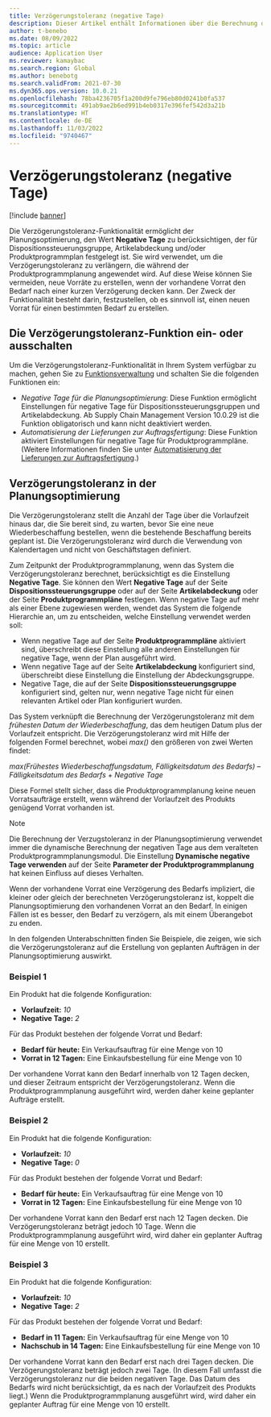 ```yaml
---
title: Verzögerungstoleranz (negative Tage)
description: Dieser Artikel enthält Informationen über die Berechnung der Verzögerungstoleranz und wie sie sich auf die Erstellung geplanter Aufträge in der Planungsoptimierung auswirkt.
author: t-benebo
ms.date: 08/09/2022
ms.topic: article
audience: Application User
ms.reviewer: kamaybac
ms.search.region: Global
ms.author: benebotg
ms.search.validFrom: 2021-07-30
ms.dyn365.ops.version: 10.0.21
ms.openlocfilehash: 78ba4236705f1a200d9fe796eb80d0241b0fa537
ms.sourcegitcommit: 491ab9ae2b6ed991b4eb0317e396fef542d3a21b
ms.translationtype: HT
ms.contentlocale: de-DE
ms.lasthandoff: 11/03/2022
ms.locfileid: "9740467"
---
```

# <a name="delay-tolerance-negative-days"></a>Verzögerungstoleranz (negative Tage)
<!-- KFM: Split topic into PO and classic -->

[!include [banner](../../includes/banner.md)]

Die Verzögerungstoleranz-Funktionalität ermöglicht der Planungsoptimierung, den Wert **Negative Tage** zu berücksichtigen, der für Dispositionssteuerungsgruppe, Artikelabdeckung und/oder Produktprogrammplan festgelegt ist. Sie wird verwendet, um die Verzögerungstoleranz zu verlängern, die während der Produktprogrammplanung angewendet wird. Auf diese Weise können Sie vermeiden, neue Vorräte zu erstellen, wenn der vorhandene Vorrat den Bedarf nach einer kurzen Verzögerung decken kann. Der Zweck der Funktionalität besteht darin, festzustellen, ob es sinnvoll ist, einen neuen Vorrat für einen bestimmten Bedarf zu erstellen.

## <a name="turn-delay-tolerance-features-on-or-off"></a>Die Verzögerungstoleranz-Funktion ein- oder ausschalten

Um die Verzögerungstoleranz-Funktionalität in Ihrem System verfügbar zu machen, gehen Sie zu [Funktionsverwaltung](../../../fin-ops-core/fin-ops/get-started/feature-management/feature-management-overview.md) und schalten Sie die folgenden Funktionen ein:

- *Negative Tage für die Planungsoptimierung*: Diese Funktion ermöglicht Einstellungen für negative Tage für Dispositionssteuerungsgruppen und Artikelabdeckung. Ab Supply Chain Management Version 10.0.29 ist die Funktion obligatorisch und kann nicht deaktiviert werden.
- *Automatisierung der Lieferungen zur Auftragsfertigung*: Diese Funktion aktiviert Einstellungen für negative Tage für Produktprogrammpläne. (Weitere Informationen finden Sie unter [Automatisierung der Lieferungen zur Auftragsfertigung](../make-to-order-supply-automation.md).)

## <a name="delay-tolerance-in-planning-optimization"></a>Verzögerungstoleranz in der Planungsoptimierung

Die Verzögerungstoleranz stellt die Anzahl der Tage über die Vorlaufzeit hinaus dar, die Sie bereit sind, zu warten, bevor Sie eine neue Wiederbeschaffung bestellen, wenn die bestehende Beschaffung bereits geplant ist. Die Verzögerungstoleranz wird durch die Verwendung von Kalendertagen und nicht von Geschäftstagen definiert.

Zum Zeitpunkt der Produktprogrammplanung, wenn das System die Verzögerungstoleranz berechnet, berücksichtigt es die Einstellung **Negative Tage**. Sie können den Wert **Negative Tage** auf der Seite **Dispositionssteuerungsgruppe** oder auf der Seite **Artikelabdeckung** oder der Seite **Produktprogrammpläne** festlegen. Wenn negative Tage auf mehr als einer Ebene zugewiesen werden, wendet das System die folgende Hierarchie an, um zu entscheiden, welche Einstellung verwendet werden soll:

- Wenn negative Tage auf der Seite **Produktprogrammpläne** aktiviert sind, überschreibt diese Einstellung alle anderen Einstellungen für negative Tage, wenn der Plan ausgeführt wird.
- Wenn negative Tage auf der Seite **Artikelabdeckung** konfiguriert sind, überschreibt diese Einstellung die Einstellung der Abdeckungsgruppe.
- Negative Tage, die auf der Seite **Dispositionssteuerungsgruppe** konfiguriert sind, gelten nur, wenn negative Tage nicht für einen relevanten Artikel oder Plan konfiguriert wurden.

Das System verknüpft die Berechnung der Verzögerungstoleranz mit dem *frühesten Datum der Wiederbeschaffung*, das dem heutigen Datum plus der Vorlaufzeit entspricht. Die Verzögerungstoleranz wird mit Hilfe der folgenden Formel berechnet, wobei *max()* den größeren von zwei Werten findet:

*max(Frühestes Wiederbeschaffungsdatum, Fälligkeitsdatum des Bedarfs)* – *Fälligkeitsdatum des Bedarfs* + *Negative Tage*

Diese Formel stellt sicher, dass die Produktprogrammplanung keine neuen Vorratsaufträge erstellt, wenn während der Vorlaufzeit des Produkts genügend Vorrat vorhanden ist.

> [!NOTE]
> Die Berechnung der Verzugstoleranz in der Planungsoptimierung verwendet immer die dynamische Berechnung der negativen Tage aus dem veralteten Produktprogrammplanungsmodul. Die Einstellung **Dynamische negative Tage verwenden** auf der Seite **Parameter der Produktprogrammplanung** hat keinen Einfluss auf dieses Verhalten.

Wenn der vorhandene Vorrat eine Verzögerung des Bedarfs impliziert, die kleiner oder gleich der berechneten Verzögerungstoleranz ist, koppelt die Planungsoptimierung den vorhandenen Vorrat an den Bedarf. In einigen Fällen ist es besser, den Bedarf zu verzögern, als mit einem Überangebot zu enden.

In den folgenden Unterabschnitten finden Sie Beispiele, die zeigen, wie sich die Verzögerungstoleranz auf die Erstellung von geplanten Aufträgen in der Planungsoptimierung auswirkt.

### <a name="example-1"></a>Beispiel 1

Ein Produkt hat die folgende Konfiguration:

- **Vorlaufzeit:** *10*
- **Negative Tage:** *2*

Für das Produkt bestehen der folgende Vorrat und Bedarf:

- **Bedarf für heute:** Ein Verkaufsauftrag für eine Menge von 10
- **Vorrat in 12 Tagen:** Eine Einkaufsbestellung für eine Menge von 10

Der vorhandene Vorrat kann den Bedarf innerhalb von 12 Tagen decken, und dieser Zeitraum entspricht der Verzögerungstoleranz. Wenn die Produktprogrammplanung ausgeführt wird, werden daher keine geplanter Aufträge erstellt.

### <a name="example-2"></a>Beispiel 2

Ein Produkt hat die folgende Konfiguration:

- **Vorlaufzeit:** *10*
- **Negative Tage:** *0*

Für das Produkt bestehen der folgende Vorrat und Bedarf:

- **Bedarf für heute:** Ein Verkaufsauftrag für eine Menge von 10
- **Vorrat in 12 Tagen:** Eine Einkaufsbestellung für eine Menge von 10

Der vorhandene Vorrat kann den Bedarf erst nach 12 Tagen decken. Die Verzögerungstoleranz beträgt jedoch 10 Tage. Wenn die Produktprogrammplanung ausgeführt wird, wird daher ein geplanter Auftrag für eine Menge von 10 erstellt.

### <a name="example-3"></a>Beispiel 3

Ein Produkt hat die folgende Konfiguration:

- **Vorlaufzeit:** *10*
- **Negative Tage:** *2*

Für das Produkt bestehen der folgende Vorrat und Bedarf:

- **Bedarf in 11 Tagen:** Ein Verkaufsauftrag für eine Menge von 10
- **Nachschub in 14 Tagen:** Eine Einkaufsbestellung für eine Menge von 10

Der vorhandene Vorrat kann den Bedarf erst nach drei Tagen decken. Die Verzögerungstoleranz beträgt jedoch zwei Tage. (In diesem Fall umfasst die Verzögerungstoleranz nur die beiden negativen Tage. Das Datum des Bedarfs wird nicht berücksichtigt, da es nach der Vorlaufzeit des Produkts liegt.) Wenn die Produktprogrammplanung ausgeführt wird, wird daher ein geplanter Auftrag für eine Menge von 10 erstellt.
